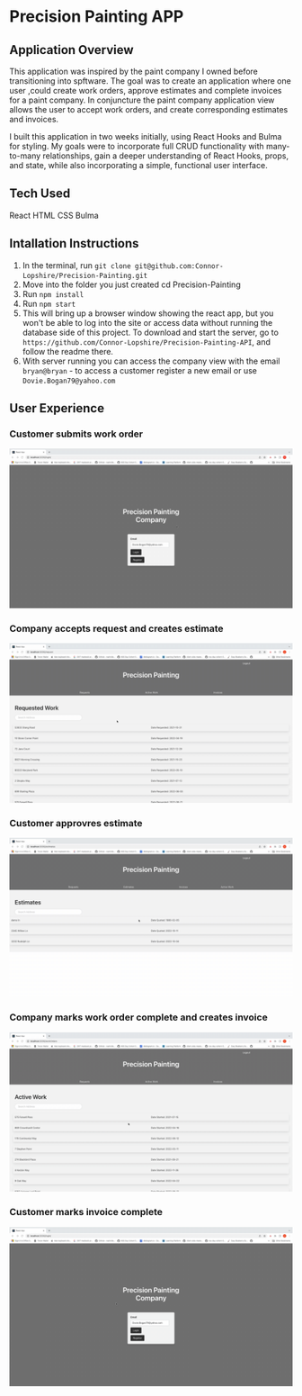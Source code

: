 # Precision Painting APP
## Application Overview
This application was inspired by the paint company I owned before transitioning into spftware. The goal was to create an application where one user ,could create work orders, approve estimates and complete invoices for a paint company. In conjuncture the paint company application view allows the user to accept work orders, and create corresponding estimates and invoices. 

I built this application in two weeks initially, using React Hooks and Bulma for styling. My goals were to incorporate full CRUD functionality with many-to-many relationships, gain a deeper understanding of React Hooks, props, and state, while also incorporating a simple, functional user interface.


## Tech Used
React HTML CSS Bulma

## Intallation Instructions

1. In the terminal, run `git clone git@github.com:Connor-Lopshire/Precision-Painting.git`
2. Move into the folder you just created cd Precision-Painting
3. Run `npm install`
4. Run `npm start`
5. This will bring up a browser window showing the react app, but you won't be able to log into the site or access data without running the database side of this project. To download and start the server, go to `https://github.com/Connor-Lopshire/Precision-Painting-API`, and follow the readme there.
6. With server running you can access the company view with the email `bryan@bryan` - to access a customer register a new email or use `Dovie.Bogan79@yahoo.com`
## User Experience

### Customer submits work order 
![Create Request](gifs/Precision-customer-request-work.gif)
### Company accepts request and creates estimate 
![Accept Request Create Estimate](gifs/Precsion-accept-work.gif)
### Customer approvres estimate
![Approve estimate](gifs/Precision-approve-estimate.gif)
### Company marks work order complete and creates invoice
![Create invoice](gifs/precision-create-invoice.gif)
### Customer marks invoice complete
![Complete invoice](gifs/precision-complete-invoice.gif)
